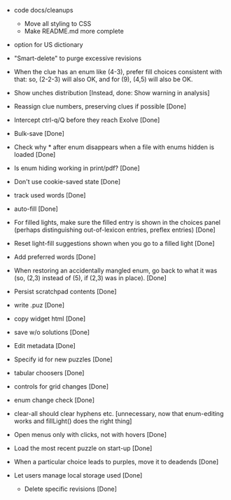 - code docs/cleanups
  - Move all styling to CSS
  - Make README.md more complete
- option for US dictionary
- "Smart-delete" to purge excessive revisions

- When the clue has an enum like (4-3), prefer fill choices consistent with that: so, (2-2-3) will also OK, and for (9), (4,5) will also be OK.
- Show unches distribution [Instead, done: Show warning in analysis]
- Reassign clue numbers, preserving clues if possible [Done]
- Intercept ctrl-q/Q before they reach Exolve [Done]
- Bulk-save [Done]
- Check why * after enum disappears when a file with enums hidden is loaded [Done]
- Is enum hiding working in print/pdf? [Done]
- Don't use cookie-saved state [Done]
- track used words [Done]
- auto-fill [Done]
- For filled lights, make sure the filled entry is shown in the choices panel (perhaps distinguishing out-of-lexicon entries, preflex entries) [Done]
- Reset light-fill suggestions shown when you go to a filled light [Done]
- Add preferred words [Done]
- When restoring an accidentally mangled enum, go back to what it was (so, (2,3) instead of (5), if (2,3) was in place). [Done]
- Persist scratchpad contents [Done]
- write .puz [Done]
- copy widget html [Done]
- save w/o solutions [Done]
- Edit metadata [Done]
- Specify id for new puzzles [Done]
- tabular choosers [Done]
- controls for grid changes [Done]
- enum change check [Done]
- clear-all should clear hyphens etc. [unnecessary, now that enum-editing works and fillLight() does the right thing]
- Open menus only with clicks, not with hovers [Done]
- Load the most recent puzzle on start-up [Done]
- When a particular choice leads to purples, move it to deadends [Done]
- Let users manage local storage used [Done]
  - Delete specific revisions [Done]

